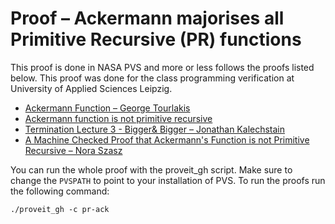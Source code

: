 # Proof – Ackermann majorises all Primitive Recursive (PR) functions

This proof is done in NASA PVS and more or less follows the proofs listed below. This proof was done for the class programming verification at University of Applied Sciences Leipzig.

- [Ackermann Function – George Tourlakis](http://www.cs.yorku.ca/~gt/papers/Ackermann-function.pdf)
- [Ackermann function is not primitive recursive](http://www.cs.tau.ac.il/~nachumd/term/42019.pdf)
- [Termination Lecture 3 - Bigger& Bigger – Jonathan Kalechstain](http://www.cs.tau.ac.il/~nachumd/term/Jonathan.pdf)
- [A Machine Checked Proof that Ackermann's Function is not Primitive Recursive – Nora Szasz](https://pdfs.semanticscholar.org/06e4/23ce7aa485caea6a1aeb883a94d2e8dadfa6.pdf)

You can run the whole proof with the proveit_gh script. Make sure to change the `PVSPATH` to point to your installation of PVS. To run the proofs run the following command:

`./proveit_gh -c pr-ack`
